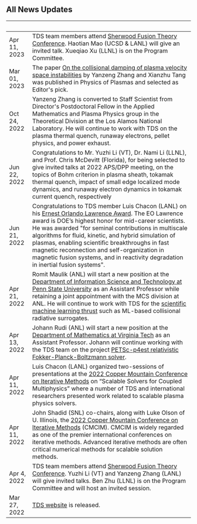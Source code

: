 ## All News Updates

&nbsp;       | |
------------ | -----------------------------------------------------------------
Apr 11, 2023 | TDS team members attend [Sherwood Fusion Theory Conference](https://www.sherwoodtheory.org/sw2023/index.php). Haotian Mao (UCSD & LANL) will give an invited talk. Xueqiao Xu (LLNL) is on the Program Committee.
Mar 01, 2023 | The paper [On the collisional damping of plasma velocity space instabilities](https://doi.org/10.1063/5.0136739) by Yanzeng Zhang and Xianzhu Tang was published in Physics of Plasmas and selected as Editor's pick. 
Oct 24, 2022 | Yanzeng Zhang is converted to Staff Scientist from Director's Postdoctoral Fellow in the Applied Mathematics and Plasma Physics group in the Theoretical Division at the Los Alamos National Laboratory. He will continue to work with TDS on the plasma thermal quench, runaway electrons, pellet physics, and power exhaust.
Jun 22, 2022 | Congratulations to Mr. Yuzhi Li (VT), Dr. Nami Li (LLNL), and Prof. Chris McDevitt (Florida), for being selected to give invited talks at 2022 APS/DPP meeting, on the topics of Bohm criterion in plasma sheath, tokamak thermal quench, impact of small edge localized mode dynamics, and runaway electron dynamics in tokamak current quench, respectively
Jun 21, 2022 | Congratulations to TDS member Luis Chacon (LANL) on his [Ernest Orlando Lawrence Award](https://science.osti.gov/lawrence). The EO Lawrence award is DOE’s highest honor for mid-career scientists. He was awarded "for seminal contributions in multiscale algorithms for fluid, kinetic, and hybrid simulation of plasmas, enabling scientific breakthroughs in fast magnetic reconnection and self-organization in magnetic fusion systems, and in reactivity degradation in inertial fusion systems".
Apr 21, 2022 | Romit Maulik (ANL) will start a new position at the [Department of Information Science and Technology at Penn State University](https://ist.psu.edu/) as an Assistant Professor while retaining a joint appointment with the MCS division at ANL. He will continue to work with TDS for the [scientific machine learning thrust](ml.md) such as ML-based collisional radiative surrogates.
Apr 13, 2022 | Johann Rudi (ANL) will start a new position at the [Department of Mathematics at Virginia Tech](https://math.vt.edu/) as an Assistant Professor.  Johann will continue working with the TDS team on the project [PETSc-p4est relativistic Fokker-Planck-Boltzmann solver](https://tds-scidac.github.io/fokkerplanck/).
Apr 11, 2022 | Luis Chacon (LANL) organized two-sessions of presentations at the [2022 Copper Mountain Conference on Iterative Methods](https://easychair.org/smart-program/CM2022/2022-04-04.html) on “Scalable Solvers for Coupled Multiphysics” where a number of TDS and international researchers presented work related to scalable plasma physics solvers. 
Apr 11, 2022 | John Shadid (SNL) co-chairs, along with Luke Olson of U. Illinois, the [2022 Copper Mountain Conference on Iterative Methods](https://easychair.org/smart-program/CM2022/) (CMCIM). CMCIM is widely regarded as one of the premier international conferences on iterative methods. Advanced iterative methods are often critical numerical methods for scalable solution methods.
Apr 4, 2022  | TDS team members attend [Sherwood Fusion Theory Conference](https://www.sherwoodtheory.org/sw2022/index.php). Yuzhi Li (VT) and Yanzeng Zhang (LANL) will give invited talks. Ben Zhu (LLNL) is on the Program Committee and will host an invited session.
Mar 27, 2022 | [TDS website](https://tds-scidac.github.io/) is released.

